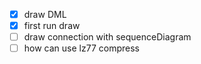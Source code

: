 - [x] draw DML
- [x] first run draw
- [ ] draw connection with sequenceDiagram
- [ ] how can use lz77 compress